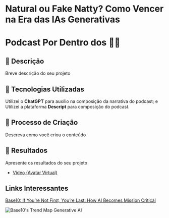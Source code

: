 # Natural ou Fake Natty? Como Vencer na Era das IAs Generativas

# Podcast Por Dentro dos 🎲🎲

## 📒 Descrição
Breve descrição do seu projeto

## 🤖 Tecnologias Utilizadas
Utilizei o **ChatGPT** para auxílio na composição da narrativa do podcast; e
Utilizei a plataforma **Descript** para composição do podcast.

## 🧐 Processo de Criação
Descreva como você criou o conteúdo

## 🚀 Resultados
Apresente os resultados do seu projeto

- [Vídeo (Avatar Virtual)](/exemplos/VIDEO.md)

## Links Interessantes

[Base10: If You’re Not First, You’re Last: How AI Becomes Mission Critical](https://base10.vc/post/generative-ai-mission-critical/)

![Base10's Trend Map Generative AI](https://github.com/digitalinnovationone/lab-natty-or-not/assets/730492/f4df26e8-f8f7-4419-8252-c69d73ea930c)
